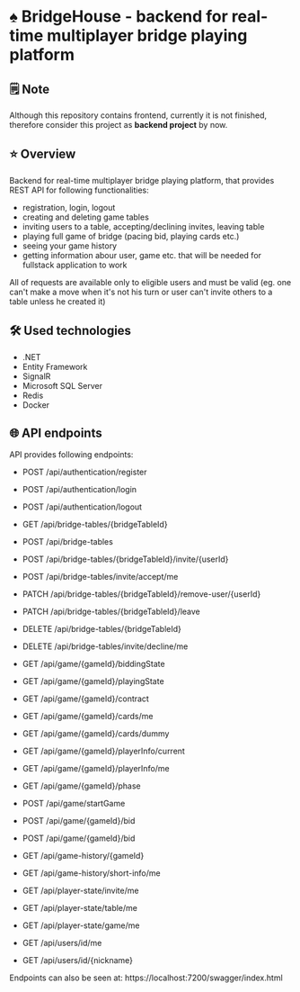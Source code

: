 # :spades: BridgeHouse - backend for real-time multiplayer bridge playing platform

## :spiral_notepad: Note
Although this repository contains frontend, currently it is not finished, therefore consider this project as **backend project** by now. 

## :star: Overview

Backend for real-time multiplayer bridge playing platform, that provides REST API for following functionalities:
- registration, login, logout
- creating and deleting game tables
- inviting users to a table, accepting/declining invites, leaving table
- playing full game of bridge (pacing bid, playing cards etc.)
- seeing your game history
- getting information abour user, game etc. that will be needed for fullstack application to work

All of requests are available only to eligible users and must be valid (eg. one can't make a move when it's not his turn or user can't invite others to a table unless he created it)

## :hammer_and_wrench: Used technologies
- .NET
- Entity Framework
- SignalR
- Microsoft SQL Server
- Redis
- Docker

## :globe_with_meridians: API endpoints

API provides following endpoints:
- POST /api/authentication/register
- POST /api/authentication/login
- POST /api/authentication/logout

- GET /api/bridge-tables/{bridgeTableId}
- POST /api/bridge-tables
- POST /api/bridge-tables/{bridgeTableId}/invite/{userId}
- POST /api/bridge-tables/invite/accept/me
- PATCH /api/bridge-tables/{bridgeTableId}/remove-user/{userId}
- PATCH /api/bridge-tables/{bridgeTableId}/leave
- DELETE /api/bridge-tables/{bridgeTableId}
- DELETE /api/bridge-tables/invite/decline/me

- GET /api/game/{gameId}/biddingState
- GET /api/game/{gameId}/playingState
- GET /api/game/{gameId}/contract
- GET /api/game/{gameId}/cards/me
- GET /api/game/{gameId}/cards/dummy
- GET /api/game/{gameId}/playerInfo/current
- GET /api/game/{gameId}/playerInfo/me
- GET /api/game/{gameId}/phase
- POST /api/game/startGame
- POST /api/game/{gameId}/bid
- POST /api/game/{gameId}/bid

- GET /api/game-history/{gameId}
- GET /api/game-history/short-info/me

- GET /api/player-state/invite/me
- GET /api/player-state/table/me
- GET /api/player-state/game/me

- GET /api/users/id/me
- GET /api/users/id/{nickname}

Endpoints can also be seen at: https://localhost:7200/swagger/index.html

